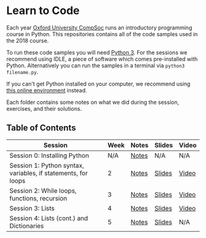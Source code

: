 # Learn to Code

Each year [Oxford University CompSoc][compsoc] runs an introductory programming
course in Python. This repositories contains all of the code samples used in the
2018 course.

To run these code samples you will need [Python 3][python]. For the sessions we
recommend using IDLE, a piece of software which comes pre-installed with
Python. Alternatively you can run the samples in a terminal via `python3
filename.py`.

If you can't get Python installed on your computer, we recommend using [this
online environment][replit] instead.

Each folder contains some notes on what we did during the session, exercises,
and their solutions.

[compsoc]: https://ox.compsoc.net
[python]: https://python.org
[replit]: http://repl.it/languages/python3

## Table of Contents

| Session           | Week | Notes             | Slides                | Video |
| ----------------- | ---- | ----------------- | --------------------- | ----- |
| Session 0: Installing Python                                  | N/A  | [Notes][s0notes]  | N/A | N/A |
| Session 1: Python syntax, variables, if statements, for loops | 2    | [Notes][s1notes]  | [Slides][s1slides] | [Video][s1video] |
| Session 2: While loops, functions, recursion                  | 3    | [Notes][s2notes]  | [Slides][s2slides] | [Video][s2video] |
| Session 3: Lists                                              | 4    | [Notes][s3notes]  | [Slides][s3slides] | [Video][s3video] |
| Session 4: Lists (cont.) and Dictionaries                     | 5    | [Notes][s4notes]  | [Slides][s4slides] | N/A |

[s0notes]: https://github.com/oxcompsoc/learntocode/tree/master/session0/README.md

[s1notes]: https://github.com/oxcompsoc/learntocode/tree/master/session1/README.md
[s1slides]: https://github.com/oxcompsoc/learntocode/blob/master/session1/Slides.pdf
[s1video]: https://youtu.be/yAzp_pRXVPg

[s2notes]: https://github.com/oxcompsoc/learntocode/tree/master/session2/README.md
[s2slides]: https://github.com/oxcompsoc/learntocode/blob/master/session2/slides.pdf
[s2video]: https://youtu.be/orWvOaR0p8E

[s3notes]: https://github.com/oxcompsoc/learntocode/tree/master/session3/README.md
[s3slides]: https://github.com/oxcompsoc/learntocode/blob/master/session3/slides.pdf
[s3video]: https://www.youtube.com/watch?v=TU1aisio7IU

[s4notes]: https://github.com/oxcompsoc/learntocode/tree/master/session4/README.md
[s4slides]: https://github.com/oxcompsoc/learntocode/blob/master/session4/slides.pdf